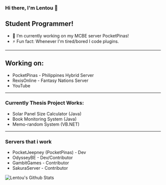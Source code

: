 ### Hi there, I'm Lentou 👋

## Student Programmer!
- 🔭 I’m currently working on my MCBE server PocketPinas!
- ⚡ Fun fact: Whenever I'm tired/bored I code plugins.

---
## Working on:
- PocketPinas - Philippines Hybrid Server
- RexisOnline - Fantasy Nations Server
- YouTube

---
### Currently Thesis Project Works:
- Solar Panel Size Calculator (Java)
- Book Monitoring System (Java)
- Memo-random System (VB.NET)

---
### Servers that i work
- PocketJeepney (PocketPinas) - Dev
- OdysseyBE - Dev/Contributor
- GambitGames - Contributor
- SakuraServer - Contributor

<img align="left" alt="Lentou's Github Stats" src="https://github-readme-stats.codestackr.vercel.app/api?username=Lentou&show_icons=true&hide_border=false" />
